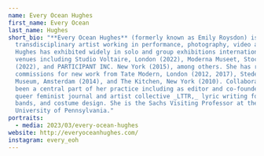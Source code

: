 ```yaml
---
name: Every Ocean Hughes
first_name: Every Ocean
last_name: Hughes
short_bio: "**Every Ocean Hughes** (formerly known as Emily Roysdon) is a
  transdisciplinary artist working in performance, photography, video and text.
  Hughes has exhibited widely in solo and group exhibitions internationally at
  venues including Studio Voltaire, London (2022), Moderna Museet, Stockholm
  (2022), and PARTICIPANT INC. New York (2015), among others. She has received
  commissions for new work from Tate Modern, London (2012, 2017), Stedelijk
  Museum, Amsterdam (2014), and The Kitchen, New York (2010). Collaboration has
  been a central part of her practice including as editor and co-founder of the
  queer feminist journal and artist collective _LTTR,_ lyric writing for several
  bands, and costume design. She is the Sachs Visiting Professor at the
  University of Pennsylvania."
portraits:
  - media: 2023/03/every-ocean-hughes
website: http://everyoceanhughes.com/
instagram: every_eoh
---
```

